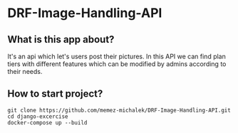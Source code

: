 # DRF-Image-Handling-API

## What is this app about?
It's an api which let's users post their pictures. In this API we can find plan tiers with different features which can be modified by admins according to their needs.

## How to start project?
```
git clone https://github.com/memez-michalek/DRF-Image-Handling-API.git
cd django-excercise
docker-compose up --build
```

